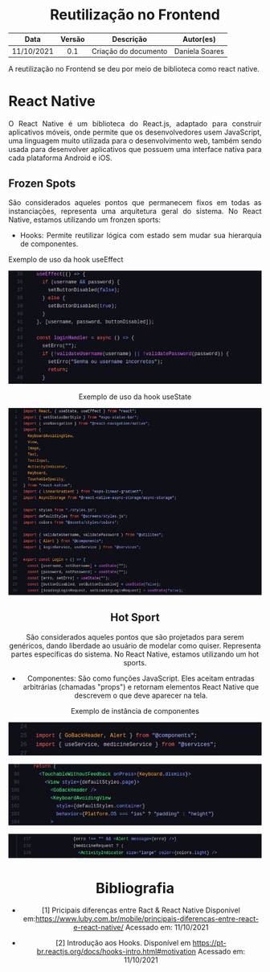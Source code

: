 # <center> Reutilização no Frontend

|    Data    | Versão |      Descrição       |   Autor(es)    |
| :--------: | :----: | :------------------: | :------------: |
| 11/10/2021 |  0.1   | Criação do documento | Daniela Soares |

<div align="justify">

A reutilização no Frontend se deu por meio de biblioteca como react native.

# React Native

O React Native é um biblioteca do React.js, adaptado para construir aplicativos móveis, onde permite que os desenvolvedores usem JavaScript, uma linguagem muito utilizada para o desenvolvimento web, também sendo usada para desenvolver aplicativos que possuem uma interface nativa para cada plataforma Android e iOS.

## Frozen Spots

São considerados aqueles pontos que permanecem fixos em todas as instanciações, representa uma arquitetura geral do sistema. No React Native, estamos utilizando um fronzen sports:

- Hooks: Permite reutilizar lógica com estado sem mudar sua hierarquia de componentes.

Exemplo de uso da hook useEffect

<p align='center'>
    <img src='https://raw.githubusercontent.com/UnBArqDsw2021-1/2021.1_G01_Animalesco_docs/165-software-reuse-doc/docs/assets/images/useEffect.png'>
    <figcaption align='center'>
</p>

Exemplo de uso da hook useState

<p align='center'>
    <img src='https://raw.githubusercontent.com/UnBArqDsw2021-1/2021.1_G01_Animalesco_docs/165-software-reuse-doc/docs/assets/images/useState.png'>
    <figcaption align='center'>
</p>

## Hot Sport

São considerados aqueles pontos que são projetados para serem genéricos, dando liberdade ao usuário de modelar como quiser. Representa partes específicas do sistema. No React Native, estamos utilizando um hot sports.

- Componentes: São como funções JavaScript. Eles aceitam entradas arbitrárias (chamadas "props") e retornam elementos React Native que descrevem o que deve aparecer na tela.

Exemplo de instância de  componentes

<p align='center'>
    <img src='https://raw.githubusercontent.com/UnBArqDsw2021-1/2021.1_G01_Animalesco_docs/165-software-reuse-doc/docs/assets/images/components.png'>
    <figcaption align='center'>
    <p align='center'>
    <img src='https://raw.githubusercontent.com/UnBArqDsw2021-1/2021.1_G01_Animalesco_docs/165-software-reuse-doc/docs/assets/images/GoBackHeader.png'>
    <figcaption align='center'>
    <p align='center'>
    <img src='https://raw.githubusercontent.com/UnBArqDsw2021-1/2021.1_G01_Animalesco_docs/165-software-reuse-doc/docs/assets/images/Alert.png'>
    <figcaption align='center'>
</p>

# Bibliografia

* [1] Pricipais diferenças entre Ract & React Native Disponivel em:<https://www.luby.com.br/mobile/principais-diferencas-entre-react-e-react-native/> Acessado em: 11/10/2021

* [2] Introdução aos Hooks. Disponível em <https://pt-br.reactjs.org/docs/hooks-intro.html#motivation> Acessado em: 11/10/2021

</div>